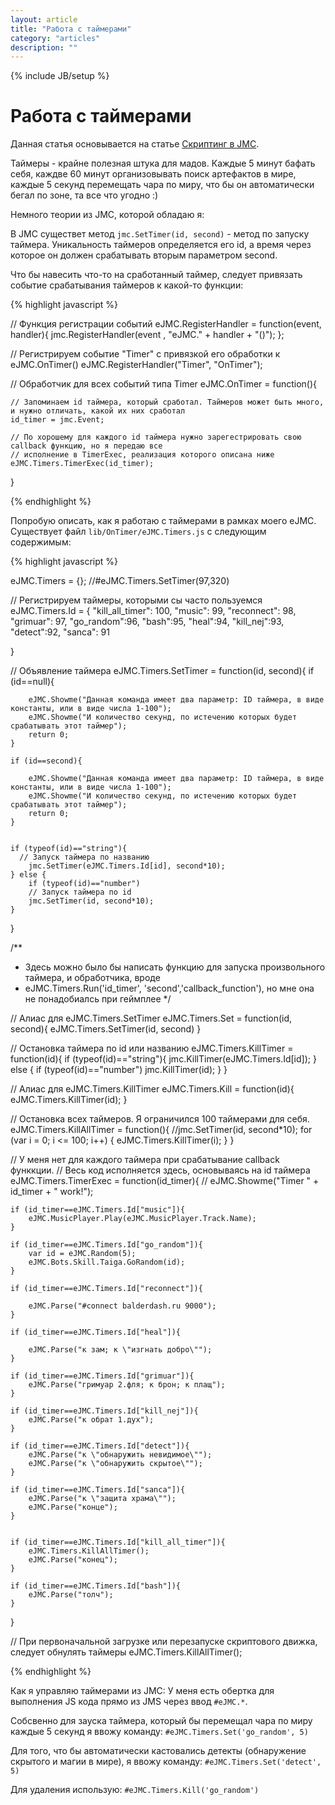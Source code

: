 ```yaml
---
layout: article
title: "Работа с таймерами"
category: "articles"
description: ""
---
```

{% include JB/setup %}

# Работа с таймерами 

Данная статья основывается на статье [Скриптинг в JMC](http://nerevar.github.io/jmc/articles/jmc-scripts/).

Таймеры - крайне полезная штука для мадов. Каждые 5 минут бафать себя, каждве 60 минут организовывать поиск
артефактов в мире, каждые 5 секунд перемещать чара по миру, что бы он автоматически бегал по зоне, та все что угодно :)

Немного теории из JMC, которой обладаю я:

В JMC существет метод `jmc.SetTimer(id, second)` - метод по запуску таймера. Уникальность таймеров определяется его id,
а время через которое он должен срабатывать вторым параметром second.

Что бы навесить что-то на сработанный таймер, следует привязать событие срабатывания таймеров к какой-то функции:

{% highlight javascript %}

// Функция регистрации событий
eJMC.RegisterHandler = function(event, handler){
	jmc.RegisterHandler(event , "eJMC." + handler + "()");
};

// Регистрируем событие "Timer" с привязкой его обработки к eJMC.OnTimer()
eJMC.RegisterHandler("Timer",		"OnTimer");

// Обработчик для всех событий типа Timer
eJMC.OnTimer = function(){
	
	// Запоминаем id таймера, который сработал. Таймеров может быть много, и нужно отличать, какой их них сработал
	id_timer = jmc.Event;
	
	// По хорошему для каждого id таймера нужно зарегестрировать свою callback функцию, но я передаю все
	// исполнение в TimerExec, реализация которого описана ниже
	eJMC.Timers.TimerExec(id_timer);
	
}

{% endhighlight %}


Попробую описать, как я работаю с таймерами в рамках моего eJMC.
Существует файл `lib/OnTimer/eJMC.Timers.js` с следующим содержимым:

{% highlight javascript %}


eJMC.Timers = {};
//#eJMC.Timers.SetTimer(97,320)

// Регистрируем таймеры, которыми сы часто пользуемся
eJMC.Timers.Id = {
		"kill_all_timer": 100,
		"music": 99,
		"reconnect": 98,
		"grimuar": 97,
		"go_random":96,
		"bash":95,
		"heal":94,
		"kill_nej":93,
		"detect":92,
		"sanca": 91
		
}

// Объявление таймера
eJMC.Timers.SetTimer = function(id, second){
	if (id==null){
		
		eJMC.Showme("Данная команда имеет два параметр: ID таймера, в виде константы, или в виде числа 1-100");
		eJMC.Showme("И количество секунд, по истечению которых будет срабатывать этот таймер");
		return 0;
	}
	
	if (id==second){
		
		eJMC.Showme("Данная команда имеет два параметр: ID таймера, в виде константы, или в виде числа 1-100");
		eJMC.Showme("И количество секунд, по истечению которых будет срабатывать этот таймер");
		return 0;
	}


	if (typeof(id)=="string"){
	  // Запуск таймера по названию
		jmc.SetTimer(eJMC.Timers.Id[id], second*10);
	} else {
		if (typeof(id)=="number")
		// Запуск таймера по id
		jmc.SetTimer(id, second*10);
	}

}

/**
 * Здесь можно было бы написать функцию для запуска произвольного таймера, и обработчика, вроде
 * eJMC.Timers.Run('id_timer', 'second','callback_function'), но мне она не понадобиалсь при геймплее
 */

// Алиас для eJMC.Timers.SetTimer
eJMC.Timers.Set = function(id, second){
	eJMC.Timers.SetTimer(id, second)
}

// Остановка таймера по id или названию
eJMC.Timers.KillTimer = function(id){
	if (typeof(id)=="string"){
		jmc.KillTimer(eJMC.Timers.Id[id]);
	} else {
		if (typeof(id)=="number")
		jmc.KillTimer(id);
	}
}

// Алиас для eJMC.Timers.KillTimer
eJMC.Timers.Kill = function(id){
	eJMC.Timers.KillTimer(id);
}

// Остановка всех таймеров. Я ограничился 100 таймерами для себя.
eJMC.Timers.KillAllTimer = function(){
	//jmc.SetTimer(id, second*10);
	for (var i = 0; i <= 100; i++) {
		eJMC.Timers.KillTimer(i);
	}
}

// У меня нет для каждого таймера при срабатывание callback функкции.
// Весь код исполняется здесь, основываясь на id таймера
eJMC.Timers.TimerExec = function(id_timer){
//	eJMC.Showme("Timer " + id_timer + " work!");
	
	if (id_timer==eJMC.Timers.Id["music"]){
		eJMC.MusicPlayer.Play(eJMC.MusicPlayer.Track.Name);
	}
	
	if (id_timer==eJMC.Timers.Id["go_random"]){
		var id = eJMC.Random(5);
		eJMC.Bots.Skill.Taiga.GoRandom(id);
	}
	
	if (id_timer==eJMC.Timers.Id["reconnect"]){
		
		eJMC.Parse("#connect balderdash.ru 9000");
	}
	
	if (id_timer==eJMC.Timers.Id["heal"]){
		
		eJMC.Parse("к зам; к \"изгнать добро\"");
	}
	
	if (id_timer==eJMC.Timers.Id["grimuar"]){
		eJMC.Parse("гримуар 2.фля; к брон; к плащ");
	}
	
	if (id_timer==eJMC.Timers.Id["kill_nej"]){
		eJMC.Parse("к обрат 1.дух");
	}
	
	if (id_timer==eJMC.Timers.Id["detect"]){
		eJMC.Parse("к \"обнаружить невидимое\"");
		eJMC.Parse("к \"обнаружить скрытое\"");
	}
	
	if (id_timer==eJMC.Timers.Id["sanca"]){
		eJMC.Parse("к \"защита храма\"");
		eJMC.Parse("конце");
	}
	
	
	if (id_timer==eJMC.Timers.Id["kill_all_timer"]){
		eJMC.Timers.KillAllTimer();
		eJMC.Parse("конец");
	}
	
	if (id_timer==eJMC.Timers.Id["bash"]){
		eJMC.Parse("толч");
	}
	
	
}

// При первоначальной загрузке или перезапуске скриптового движка, следует обнулять таймеры
eJMC.Timers.KillAllTimer();

{% endhighlight %}

Как я управляю таймерами из JMC:
У меня есть обертка для выполнения JS кода прямо из JMS через ввод `#eJMC.*`.

Собсвенно для зауска таймера, который бы перемещал чара по миру каждые 5 секунд я ввожу команду: 
`#eJMC.Timers.Set('go_random', 5)`

Для того, что бы автоматически кастовались детекты (обнаружение скрытого и магии в мире), я ввожу команду:
`#eJMC.Timers.Set('detect', 5)`

Для удаления использую:
`#eJMC.Timers.Kill('go_random')`
